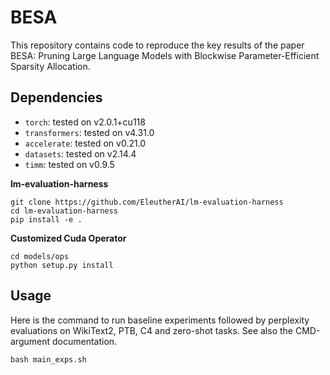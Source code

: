 # BESA

This repository contains code to reproduce the key results of the paper BESA: Pruning Large Language Models with Blockwise Parameter-Efficient Sparsity Allocation.

## Dependencies

* `torch`: tested on v2.0.1+cu118
* `transformers`: tested on v4.31.0
* `accelerate`: tested on v0.21.0
* `datasets`: tested on v2.14.4
* `timm`: tested on v0.9.5

**lm-evaluation-harness**
```
git clone https://github.com/EleutherAI/lm-evaluation-harness
cd lm-evaluation-harness
pip install -e .
```

**Customized Cuda Operator**
```
cd models/ops
python setup.py install
```

## Usage

Here is the command to run baseline experiments followed by perplexity evaluations on WikiText2, PTB, C4 and zero-shot tasks.
See also the CMD-argument documentation.

```
bash main_exps.sh
```
